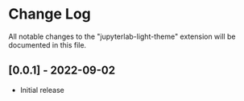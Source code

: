 # Change Log
All notable changes to the "jupyterlab-light-theme" extension will be documented in this file.

## [0.0.1] - 2022-09-02
- Initial release
